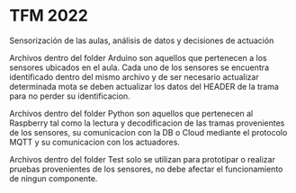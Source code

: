 # TFM 2022
Sensorización de las aulas, análisis de datos y decisiones de actuación

Archivos dentro del folder Arduino son aquellos que pertenecen a los sensores ubicados en el aula. Cada uno de los sensores se encuentra identificado dentro del mismo archivo y de ser necesario actualizar determinada mota se deben actualizar los datos del HEADER de la trama para no perder su identificacion.

Archivos dentro del folder Python son aquellos que pertenecen al Raspberry tal como la lectura y decodificacion de las tramas provenientes de los sensores, su comunicacion con la DB o Cloud mediante el protocolo MQTT y su comunicacion con los actuadores.

Archivos dentro del folder Test solo se utilizan para prototipar o realizar pruebas provenientes de los sensores, no debe afectar el funcionamiento de ningun componente.
